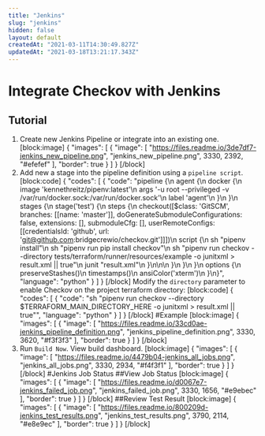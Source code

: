 ```yaml
---
title: "Jenkins"
slug: "jenkins"
hidden: false
layout: default
createdAt: "2021-03-11T14:30:49.827Z"
updatedAt: "2021-03-18T13:21:17.343Z"
---
```

# Integrate Checkov with Jenkins

## Tutorial

1. Create new Jenkins Pipeline or integrate into an existing one.
[block:image]
{
  "images": [
    {
      "image": [
        "https://files.readme.io/3de7df7-jenkins_new_pipeline.png",
        "jenkins_new_pipeline.png",
        3330,
        2392,
        "#efefef"
      ],
      "border": true
    }
  ]
}
[/block]
2. Add new a stage into the pipeline definition using a `pipeline script`.
[block:code]
{
  "codes": [
    {
      "code": "pipeline {\n    agent {\n        docker {\n            image 'kennethreitz/pipenv:latest'\n            args '-u root --privileged -v /var/run/docker.sock:/var/run/docker.sock'\n            label 'agent'\n        }\n    }\n    stages {\n        stage('test') {\n            steps {\n                checkout([$class: 'GitSCM', branches: [[name: 'master']], doGenerateSubmoduleConfigurations: false, extensions: [], submoduleCfg: [], userRemoteConfigs: [[credentialsId: 'github', url: 'git@github.com:bridgecrewio/checkov.git']]])\n                script {\n                    sh \"pipenv install\"\n                    sh \"pipenv run pip install checkov\"\n                    sh \"pipenv run checkov --directory tests/terraform/runner/resources/example -o junitxml > result.xml || true\"\n                    junit \"result.xml\"\n                }\n\n\n            }\n        }\n    }\n    options {\n        preserveStashes()\n        timestamps()\n        ansiColor('xterm')\n    }\n}",
      "language": "python"
    }
  ]
}
[/block]
Modify the `directory` parameter to enable Checkov on the project terraform directory:
[block:code]
{
  "codes": [
    {
      "code": "sh \"pipenv run checkov --directory $TERRAFORM_MAIN_DIRECTORY_HERE -o junitxml > result.xml || true\"",
      "language": "python"
    }
  ]
}
[/block]
#Example
[block:image]
{
  "images": [
    {
      "image": [
        "https://files.readme.io/33cd0ae-jenkins_pipeline_definition.png",
        "jenkins_pipeline_definition.png",
        3330,
        3620,
        "#f3f3f3"
      ],
      "border": true
    }
  ]
}
[/block]
3. Run `Build Now`.
View build dashboard.
[block:image]
{
  "images": [
    {
      "image": [
        "https://files.readme.io/4479b04-jenkins_all_jobs.png",
        "jenkins_all_jobs.png",
        3330,
        2934,
        "#f4f3f1"
      ],
      "border": true
    }
  ]
}
[/block]
#Jenkins Job Status
##View Job Status
[block:image]
{
  "images": [
    {
      "image": [
        "https://files.readme.io/d0067e7-jenkins_failed_job.png",
        "jenkins_failed_job.png",
        3330,
        1656,
        "#e9ebec"
      ],
      "border": true
    }
  ]
}
[/block]
##Review Test Result
[block:image]
{
  "images": [
    {
      "image": [
        "https://files.readme.io/800209d-jenkins_test_results.png",
        "jenkins_test_results.png",
        3790,
        2114,
        "#e8e9ec"
      ],
      "border": true
    }
  ]
}
[/block]